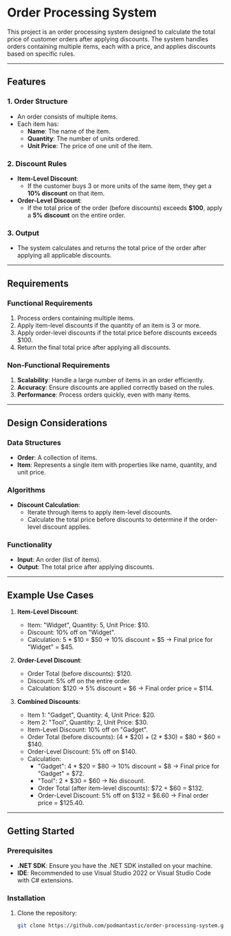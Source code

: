 # Order Processing System

This project is an order processing system designed to calculate the total price of customer orders after applying discounts. The system handles orders containing multiple items, each with a price, and applies discounts based on specific rules.

---

## Features

### 1. **Order Structure**
- An order consists of multiple items.
- Each item has:
  - **Name**: The name of the item.
  - **Quantity**: The number of units ordered.
  - **Unit Price**: The price of one unit of the item.

### 2. **Discount Rules**
- **Item-Level Discount**:
  - If the customer buys 3 or more units of the same item, they get a **10% discount** on that item.
- **Order-Level Discount**:
  - If the total price of the order (before discounts) exceeds **$100**, apply a **5% discount** on the entire order.

### 3. **Output**
- The system calculates and returns the total price of the order after applying all applicable discounts.

---

## Requirements

### Functional Requirements
1. Process orders containing multiple items.
2. Apply item-level discounts if the quantity of an item is 3 or more.
3. Apply order-level discounts if the total price before discounts exceeds $100.
4. Return the final total price after applying all discounts.

### Non-Functional Requirements
1. **Scalability**: Handle a large number of items in an order efficiently.
2. **Accuracy**: Ensure discounts are applied correctly based on the rules.
3. **Performance**: Process orders quickly, even with many items.

---

## Design Considerations

### Data Structures
- **Order**: A collection of items.
- **Item**: Represents a single item with properties like name, quantity, and unit price.

### Algorithms
- **Discount Calculation**:
  - Iterate through items to apply item-level discounts.
  - Calculate the total price before discounts to determine if the order-level discount applies.

### Functionality
- **Input**: An order (list of items).
- **Output**: The total price after applying discounts.

---

## Example Use Cases

1. **Item-Level Discount**:
   - Item: "Widget", Quantity: 5, Unit Price: $10.
   - Discount: 10% off on "Widget".
   - Calculation: 5 * $10 = $50 → 10% discount = $5 → Final price for "Widget" = $45.

2. **Order-Level Discount**:
   - Order Total (before discounts): $120.
   - Discount: 5% off on the entire order.
   - Calculation: $120 → 5% discount = $6 → Final order price = $114.

3. **Combined Discounts**:
   - Item 1: "Gadget", Quantity: 4, Unit Price: $20.
   - Item 2: "Tool", Quantity: 2, Unit Price: $30.
   - Item-Level Discount: 10% off on "Gadget".
   - Order Total (before discounts): (4 * $20) + (2 * $30) = $80 + $60 = $140.
   - Order-Level Discount: 5% off on $140.
   - Calculation:
     - "Gadget": 4 * $20 = $80 → 10% discount = $8 → Final price for "Gadget" = $72.
     - "Tool": 2 * $30 = $60 → No discount.
     - Order Total (after item-level discounts): $72 + $60 = $132.
     - Order-Level Discount: 5% off on $132 = $6.60 → Final order price = $125.40.

---

## Getting Started

### Prerequisites
- **.NET SDK**: Ensure you have the .NET SDK installed on your machine.
- **IDE**: Recommended to use Visual Studio 2022 or Visual Studio Code with C# extensions.

### Installation
1. Clone the repository:
   ```bash
   git clone https://github.com/podmantastic/order-processing-system.git